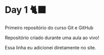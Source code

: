 # Day 1 🐈‍⬛
 Primeiro repositório do curso Git e GitHub

Repositório criado durante uma aula ao vivo!

Essa linha eu adicionei diretamente no site.
